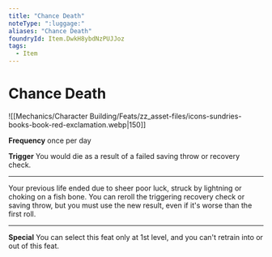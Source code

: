 ```yaml
---
title: "Chance Death"
noteType: ":luggage:"
aliases: "Chance Death"
foundryId: Item.DwkH8ybdNzPUJJoz
tags:
  - Item
---
```


# Chance Death
![[Mechanics/Character Building/Feats/zz_asset-files/icons-sundries-books-book-red-exclamation.webp|150]]

**Frequency** once per day

**Trigger** You would die as a result of a failed saving throw or recovery check.

* * *

Your previous life ended due to sheer poor luck, struck by lightning or choking on a fish bone. You can reroll the triggering recovery check or saving throw, but you must use the new result, even if it's worse than the first roll.

* * *

**Special** You can select this feat only at 1st level, and you can't retrain into or out of this feat.
